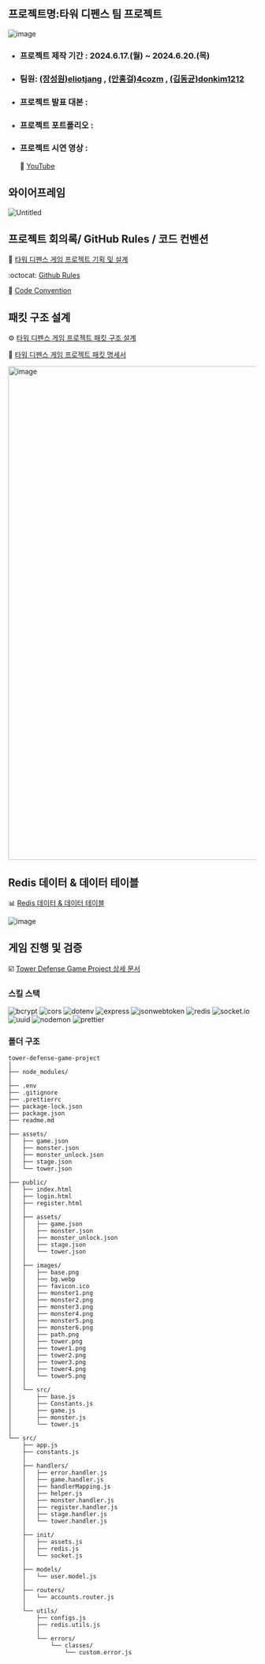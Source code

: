 ## 프로젝트명:타워 디펜스 팀 프로젝트

![image](https://github.com/eliotjang/tower-defense-game-project/assets/49065386/12c5333d-ee4c-4f55-996f-002b881694e5)

- ### 프로젝트 제작 기간 : 2024.6.17.(월) ~ 2024.6.20.(목)
- ### 팀원: [(장성원)eliotjang](https://github.com/eliotjang/) , [(안홍걸)4cozm](https://github.com/4cozm/) , [(김동균)donkim1212](https://github.com/donkim1212/)
- ### 프로젝트 발표 대본 :
- ### 프로젝트 포트폴리오 :
- ### 프로젝트 시연 영상 :
    🎥 [YouTube](https://youtu.be/qURxWc9FWu0)

## 와이어프레임

![Untitled](https://github.com/eliotjang/tower-defense-game-project/assets/49065386/0928c553-00c7-495e-acfd-2a497ee5b80d)

## 프로젝트 회의록/ GitHub Rules / 코드 컨벤션 


📄 [타워 디펜스 게임 프로젝트 기획 및 설계](https://eliotjang.notion.site/2ac80fb1c240424fad064ddc8e101f53)

:octocat: [Github Rules](https://teamsparta.notion.site/Github-Rules-8d16ade1fe354cf0b5152b1f60e916b6?pvs=25)

📁 [Code Convention](https://teamsparta.notion.site/Code-Convention-43e5b060f8dd4a4590a083768393ff21?pvs=25)

## 패킷 구조 설계
⚙️ [타워 디펜스 게임 프로젝트 패킷 구조 설계](https://eliotjang.notion.site/212e9e10bfdb41bfbfe93662bb5ff3c8?pvs=25)

📝 [타워 디펜스 게임 프로젝트 패킷 명세서](https://www.notion.so/2fed892d7d3a4fde9e6423cd13afd820)

<img width="1000" alt="image" src="https://github.com/eliotjang/tower-defense-game-project/assets/49065386/344f6a6b-aa10-445c-98f3-1371ac033405">

## Redis 데이터 & 데이터 테이블
📊 [Redis 데이터 & 데이터 테이블](https://eliotjang.notion.site/Redis-acfa00b6d8b1466ea124f76bc33ec525)

![image](https://github.com/eliotjang/tower-defense-game-project/assets/49065386/0dc837d2-b3de-4cdf-baf1-96f5309f19d4)

## 게임 진행 및 검증
☑️ [Tower Defense Game Project 상세 문서](https://docs.google.com/document/d/1Kfs5g0g0XMkyDwW2GVRBIsG0SxAwl0vEWPsYPVKqRkc/edit?usp=sharing)

### 스킬 스택

![bcrypt](https://img.shields.io/badge/bcrypt-5.1.1-blue?logo=npm)
![cors](https://img.shields.io/badge/cors-2.8.5-blue?logo=npm)
![dotenv](https://img.shields.io/badge/dotenv-16.4.5-blue?logo=npm)
![express](https://img.shields.io/badge/express-4.19.2-blue?logo=express)
![jsonwebtoken](https://img.shields.io/badge/jsonwebtoken-9.0.2-blue?logo=npm)
![redis](https://img.shields.io/badge/redis-4.6.14-blue?logo=redis)
![socket.io](https://img.shields.io/badge/socket.io-4.7.5-blue?logo=socketdotio)
![uuid](https://img.shields.io/badge/uuid-10.0.0-blue?logo=npm)
![nodemon](https://img.shields.io/badge/nodemon-3.1.3-blue?logo=nodemon)
![prettier](https://img.shields.io/badge/prettier-3.3.2-blue?logo=prettier)

### 폴더 구조

```plaintext
tower-defense-game-project
│
├── node_modules/
│
├── .env
├── .gitignore
├── .prettierrc
├── package-lock.json
├── package.json
├── readme.md
│
├── assets/
│   ├── game.json
│   ├── monster.json
│   ├── monster_unlock.json
│   ├── stage.json
│   └── tower.json
│
├── public/
│   ├── index.html
│   ├── login.html
│   ├── register.html
│   │
│   ├── assets/
│   │   ├── game.json
│   │   ├── monster.json
│   │   ├── monster_unlock.json
│   │   ├── stage.json
│   │   └── tower.json
│   │
│   ├── images/
│   │   ├── base.png
│   │   ├── bg.webp
│   │   ├── favicon.ico
│   │   ├── monster1.png
│   │   ├── monster2.png
│   │   ├── monster3.png
│   │   ├── monster4.png
│   │   ├── monster5.png
│   │   ├── monster6.png
│   │   ├── path.png
│   │   ├── tower.png
│   │   ├── tower1.png
│   │   ├── tower2.png
│   │   ├── tower3.png
│   │   ├── tower4.png
│   │   └── tower5.png
│   │
│   └── src/
│       ├── base.js
│       ├── Constants.js
│       ├── game.js
│       ├── monster.js
│       └── tower.js
│
└── src/
    ├── app.js
    ├── constants.js
    │
    ├── handlers/
    │   ├── error.handler.js
    │   ├── game.handler.js
    │   ├── handlerMapping.js
    │   ├── helper.js
    │   ├── monster.handler.js
    │   ├── register.handler.js
    │   ├── stage.handler.js
    │   └── tower.handler.js
    │
    ├── init/
    │   ├── assets.js
    │   ├── redis.js
    │   └── socket.js
    │
    ├── models/
    │   └── user.model.js
    │
    ├── routers/
    │   └── accounts.router.js
    │
    └── utils/
        ├── configs.js
        ├── redis.utils.js
        │
        └── errors/
            └── classes/
                └── custom.error.js
```


